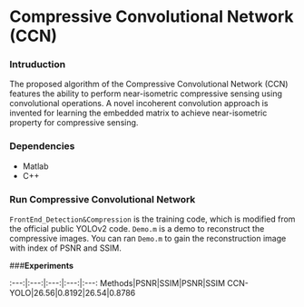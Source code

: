 # Compressive Convolutional Network (CCN)
### Intruduction
The proposed algorithm of the Compressive Convolutional Network (CCN) features the ability to perform near-isometric compressive sensing using convolutional operations.
A novel incoherent convolution approach is invented for learning the embedded matrix to achieve near-isometric property for compressive sensing.

### **Dependencies**
+ Matlab
+ C++

### **Run Compressive Convolutional Network**
`FrontEnd_Detection&Compression` is the training code, which is modified from the official public YOLOv2 code.
`Demo.m` is a demo to reconstruct the compressive images. You can ran `Demo.m` to gain the reconstruction image with index of PSNR and SSIM.

###**Experiments**

:---:|:---:|:---:|:---:|:---:
Methods|PSNR|SSIM|PSNR|SSIM
CCN-YOLO|26.56|0.8192|26.54|0.8786
